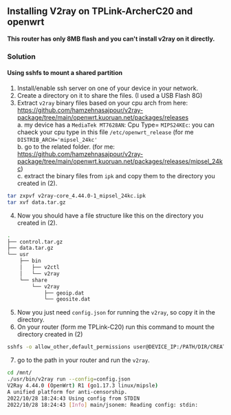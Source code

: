 ## Installing V2ray on TPLink-ArcherC20 and openwrt

**This router has only 8MB flash and you can't install v2ray on it directly.**

### Solution

#### Using sshfs to mount a shared partition

1. Install/enable ssh server on one of your device in your network.
2. Create a directory on it to share the files. (I used a USB Flash 8G)
3. Extract `v2ray` binary files based on your cpu arch from here: https://github.com/hamzehnasajpour/v2ray-package/tree/main/openwrt.kuoruan.net/packages/releases          
  a. my device has a `MediaTek MT7628AN`: Cpu Type= `MIPS24KEc`: you can chaeck your cpu type in this file `/etc/openwrt_release` (for me `DISTRIB_ARCH='mipsel_24kc'`           
  b. go to the related folder. (for me: https://github.com/hamzehnasajpour/v2ray-package/tree/main/openwrt.kuoruan.net/packages/releases/mipsel_24kc)         
  c. extract the binary files from `ipk` and copy them to the directory you created in (2).        
```bash
tar zxpvf v2ray-core_4.44.0-1_mipsel_24kc.ipk
tar xvf data.tar.gz 
```
4. Now you should have a file structure like this on the directory you created in (2).
```bash
.
├── control.tar.gz
├── data.tar.gz
└── usr
    ├── bin
    │   ├── v2ctl
    │   └── v2ray
    └── share
        └── v2ray
            ├── geoip.dat
            └── geosite.dat
```

5. Now you just need `config.json` for running the `v2ray`, so copy it in the directory.
6. On your router (form me TPLink-C20) run this command to mount the directory created in (2)
```bash
sshfs -o allow_other,default_permissions user@DEVICE_IP:/PATH/DIR/CREATED/IN/2 /mnt/
```
7. go to the path in your router and run the `v2ray`.
```bash
cd /mnt/
./usr/bin/v2ray run --config=config.json
V2Ray 4.44.0 (OpenWrt) R1 (go1.17.3 linux/mipsle)
A unified platform for anti-censorship.
2022/10/28 18:24:43 Using config from STDIN
2022/10/28 18:24:43 [Info] main/jsonem: Reading config: stdin:

```
